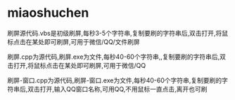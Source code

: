# miaoshuchen
刷屏源代码.vbs是初级刷屏,每秒3-5个字符串,复制要刷的字符串后,双击打开,将鼠标点击在某处即可刷屏,可用于微信/QQ/文件刷屏

刷屏.cpp为源代码,刷屏.exe为文件,每秒40-60个字符串,,复制要刷的字符串后,双击打开,将鼠标点击在某处即可刷屏,可用于微信/QQ

刷屏-窗口.cpp为源代码,刷屏-窗口.exe为文件,每秒40-60个字符串,复制要刷的字符串后,双击打开,输入QQ窗口名称,可用QQ,不用鼠标一直点击,离开也可刷
